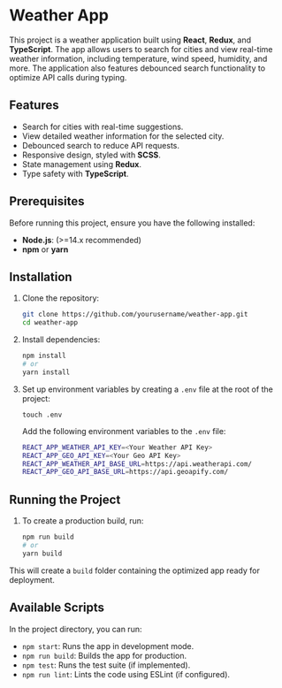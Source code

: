# Weather App

This project is a weather application built using **React**, **Redux**, and **TypeScript**. The app allows users to search for cities and view real-time weather information, including temperature, wind speed, humidity, and more. The application also features debounced search functionality to optimize API calls during typing.

## Features

- Search for cities with real-time suggestions.
- View detailed weather information for the selected city.
- Debounced search to reduce API requests.
- Responsive design, styled with **SCSS**.
- State management using **Redux**.
- Type safety with **TypeScript**.

## Prerequisites

Before running this project, ensure you have the following installed:

- **Node.js**: (>=14.x recommended)
- **npm** or **yarn**

## Installation

1. Clone the repository:
   ```bash
   git clone https://github.com/yourusername/weather-app.git
   cd weather-app

2. Install dependencies:
   ```bash
   npm install
   # or
   yarn install

3. Set up environment variables by creating a `.env` file at the root of the project:

   ``touch .env``

   Add the following environment variables to the `.env` file:  
   ```bash
   REACT_APP_WEATHER_API_KEY=<Your Weather API Key>
   REACT_APP_GEO_API_KEY=<Your Geo API Key>
   REACT_APP_WEATHER_API_BASE_URL=https://api.weatherapi.com/
   REACT_APP_GEO_API_BASE_URL=https://api.geoapify.com/


## Running the Project

1. To create a production build, run:
   ```bash
   npm run build
   # or
   yarn build

This will create a `build` folder containing the optimized app ready for deployment.

## Available Scripts

In the project directory, you can run:

 - `npm start`: Runs the app in development mode.
 - `npm run build`: Builds the app for production.
 - `npm test`: Runs the test suite (if implemented).
 - `npm run lint`: Lints the code using ESLint (if configured).
